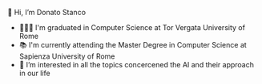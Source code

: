 👋 Hi, I’m Donato Stanco

- 👨🏻‍🎓 I'm graduated in Computer Science at Tor Vergata University of Rome
- 📚 I'm currently attending the Master Degree in Computer Science at Sapienza University of Rome
- 👀 I’m interested in all the topics concercened the AI and their approach in our life

